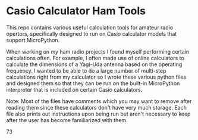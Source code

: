 # Casio Calculator Ham Tools

This repo contains various useful calculation tools for amateur radio opertors, specifically designed to run on Casio calculator models that support MicroPython.

When working on my ham radio projects I found myself performing certain calculations often. For example, I often made use of online calculators to calculate the dimensions of a Yagi-Uda antenna based on the operating frequency. I wanted to be able to do a large number of multi-step calculations right from my calculator so I wrote these various python files and designed them so that they can be run on the built-in MicroPython interpreter that is included on certain Casio calculators. 

Note: Most of the files have comments which you may want to remove after reading them since these calculators don't have very much storage. Each file also prints out instructions upon being run but aren't necessary to keep after the user has become familiarized with them.

73
